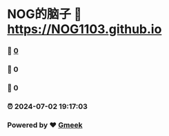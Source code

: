 # NOG的脑子 :link: https://NOG1103.github.io 
### :page_facing_up: [0](https://NOG1103.github.io/tag.html) 
### :speech_balloon: 0 
### :hibiscus: 0 
### :alarm_clock: 2024-07-02 19:17:03 
### Powered by :heart: [Gmeek](https://github.com/Meekdai/Gmeek)
